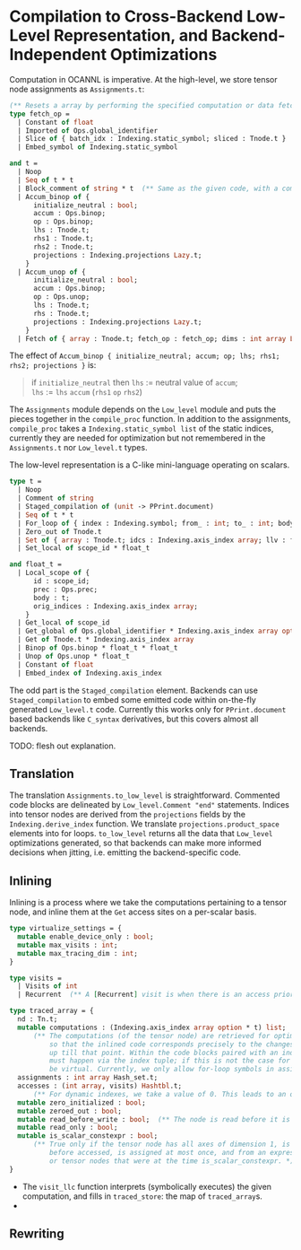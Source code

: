# Compilation to Cross-Backend Low-Level Representation, and Backend-Independent Optimizations

Computation in OCANNL is imperative. At the high-level, we store tensor node assignments as `Assignments.t`:

```ocaml
(** Resets a array by performing the specified computation or data fetching. *)
type fetch_op =
  | Constant of float
  | Imported of Ops.global_identifier
  | Slice of { batch_idx : Indexing.static_symbol; sliced : Tnode.t }
  | Embed_symbol of Indexing.static_symbol

and t =
  | Noop
  | Seq of t * t
  | Block_comment of string * t  (** Same as the given code, with a comment. *)
  | Accum_binop of {
      initialize_neutral : bool;
      accum : Ops.binop;
      op : Ops.binop;
      lhs : Tnode.t;
      rhs1 : Tnode.t;
      rhs2 : Tnode.t;
      projections : Indexing.projections Lazy.t;
    }
  | Accum_unop of {
      initialize_neutral : bool;
      accum : Ops.binop;
      op : Ops.unop;
      lhs : Tnode.t;
      rhs : Tnode.t;
      projections : Indexing.projections Lazy.t;
    }
  | Fetch of { array : Tnode.t; fetch_op : fetch_op; dims : int array Lazy.t }
```

The effect of `Accum_binop { initialize_neutral; accum; op; lhs; rhs1; rhs2; projections }` is:

> if `initialize_neutral` then `lhs` := neutral value of `accum`;  
> `lhs` := `lhs` `accum` (`rhs1` `op` `rhs2`)

The `Assignments` module depends on the `Low_level` module and puts the pieces together in the `compile_proc` function. In addition to the assignments, `compile_proc` takes a `Indexing.static_symbol list` of the static indices, currently they are needed for optimization but not remembered in the `Assignments.t` nor `Low_level.t` types.

The low-level representation is a C-like mini-language operating on scalars.

```ocaml
type t =
  | Noop
  | Comment of string
  | Staged_compilation of (unit -> PPrint.document)
  | Seq of t * t
  | For_loop of { index : Indexing.symbol; from_ : int; to_ : int; body : t; trace_it : bool }
  | Zero_out of Tnode.t
  | Set of { array : Tnode.t; idcs : Indexing.axis_index array; llv : float_t; mutable debug : string }
  | Set_local of scope_id * float_t

and float_t =
  | Local_scope of {
      id : scope_id;
      prec : Ops.prec;
      body : t;
      orig_indices : Indexing.axis_index array;
    }
  | Get_local of scope_id
  | Get_global of Ops.global_identifier * Indexing.axis_index array option
  | Get of Tnode.t * Indexing.axis_index array
  | Binop of Ops.binop * float_t * float_t
  | Unop of Ops.unop * float_t
  | Constant of float
  | Embed_index of Indexing.axis_index
```

The odd part is the `Staged_compilation` element. Backends can use `Staged_compilation` to embed some emitted code within on-the-fly generated `Low_level.t` code. Currently this works only for `PPrint.document` based backends like `C_syntax` derivatives, but this covers almost all backends.

TODO: flesh out explanation.

## Translation

The translation `Assignments.to_low_level` is straightforward. Commented code blocks are delineated by `Low_level.Comment "end"` statements. Indices into tensor nodes are derived from the `projections` fields by the `Indexing.derive_index` function. We translate `projections.product_space` elements into for loops. `to_low_level` returns all the data that `Low_level` optimizations generated, so that backends can make more informed decisions when jitting, i.e. emitting the backend-specific code.

## Inlining

Inlining is a process where we take the computations pertaining to a tensor node, and inline them at the `Get` access sites on a per-scalar basis.

```ocaml
type virtualize_settings = {
  mutable enable_device_only : bool;
  mutable max_visits : int;
  mutable max_tracing_dim : int;
}

type visits =
  | Visits of int
  | Recurrent  (** A [Recurrent] visit is when there is an access prior to any assignment in an update. *)

type traced_array = {
  nd : Tn.t;
  mutable computations : (Indexing.axis_index array option * t) list;
      (** The computations (of the tensor node) are retrieved for optimization just as they are populated,
          so that the inlined code corresponds precisely to the changes to the arrays that would happen
          up till that point. Within the code blocks paired with an index tuple, all assignments and accesses
          must happen via the index tuple; if this is not the case for some assignment, the node cannot
          be virtual. Currently, we only allow for-loop symbols in assignment indices of virtual nodes. *)
  assignments : int array Hash_set.t;
  accesses : (int array, visits) Hashtbl.t;
      (** For dynamic indexes, we take a value of 0. This leads to an overestimate of visits, which is safe. *)
  mutable zero_initialized : bool;
  mutable zeroed_out : bool;
  mutable read_before_write : bool;  (** The node is read before it is written (i.e. it is recurrent). *)
  mutable read_only : bool;
  mutable is_scalar_constexpr : bool;
      (** True only if the tensor node has all axes of dimension 1, is either zeroed-out or assigned
          before accessed, is assigned at most once, and from an expression involving only constants
          or tensor nodes that were at the time is_scalar_constexpr. *)
}
```

- The `visit_llc` function interprets (symbolically executes) the given computation, and fills in `traced_store`: the map of `traced_array`s.
- 


## Rewriting
